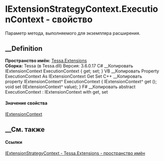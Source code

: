 # IExtensionStrategyContext.ExecutionContext - свойство
Параметр метода, выполняемого для экземпляра расширения.
##  __Definition
 **Пространство имён:** [Tessa.Extensions](N_Tessa_Extensions.htm)  
 **Сборка:** Tessa (в Tessa.dll) Версия: 3.6.0.17
C# __Копировать
    IExtensionContext ExecutionContext { get; set; }
VB __Копировать
     Property ExecutionContext As IExtensionContext
    	Get
    	Set
C++ __Копировать
    property IExtensionContext^ ExecutionContext {
    	IExtensionContext^ get ();
    	void set (IExtensionContext^ value);
    }
F# __Копировать
     abstract ExecutionContext : IExtensionContext with get, set
#### Значение свойства
[IExtensionContext](T_Tessa_Extensions_IExtensionContext.htm)
##  __См. также
#### Ссылки
[IExtensionStrategyContext -
](T_Tessa_Extensions_IExtensionStrategyContext.htm)
[Tessa.Extensions - пространство имён](N_Tessa_Extensions.htm)
